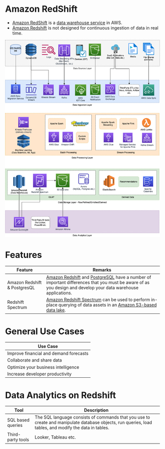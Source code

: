 # Amazon RedShift
- [Amazon RedShift](https://aws.amazon.com/redshift/) is a [data warehouse service](../../../../1_HLDDesignComponents/5_BigDataComponents/StorageDBs/DataWarehouses.md) in AWS.
- [Amazon Redshift]() is not designed for continuous ingestion of data in real time.

![](../../../AWS-Data-Architecture-ETL-OLTP-OLAP-DataLake.png)

# Features

| Feature                      | Remarks                                                                                                                                                                                                                           |
|------------------------------|-----------------------------------------------------------------------------------------------------------------------------------------------------------------------------------------------------------------------------------|
| Amazon Redshift & PostgresQL | [Amazon Redshift]() and [PostgreSQL](../../../../1_HLDDesignComponents/3_DatabaseComponents/SQL-Databases/Readme.md) have a number of important differences that you must be aware of as you design and develop your data warehouse applications. |
| Redshift Spectrum            | [Amazon Redshift Spectrum](AmazonRedshiftSpectrum.md) can be used to perform in-place querying of data assets in an [Amazon S3-based data lake](../DataLakes/S3DataLake.md).                             |

# General Use Cases

| Use Case                               |
|----------------------------------------|
| Improve financial and demand forecasts |
| Collaborate and share data             |
| Optimize your business intelligence    |
| Increase developer productivity        |

# Data Analytics on Redshift

| Tool              | Description                                                                                                                                            |
|-------------------|--------------------------------------------------------------------------------------------------------------------------------------------------------|
| SQL based queries | The SQL language consists of commands that you use to create and manipulate database objects, run queries, load tables, and modify the data in tables. |
| Third-party tools | Looker, Tableau etc.                                                                                                                                   |